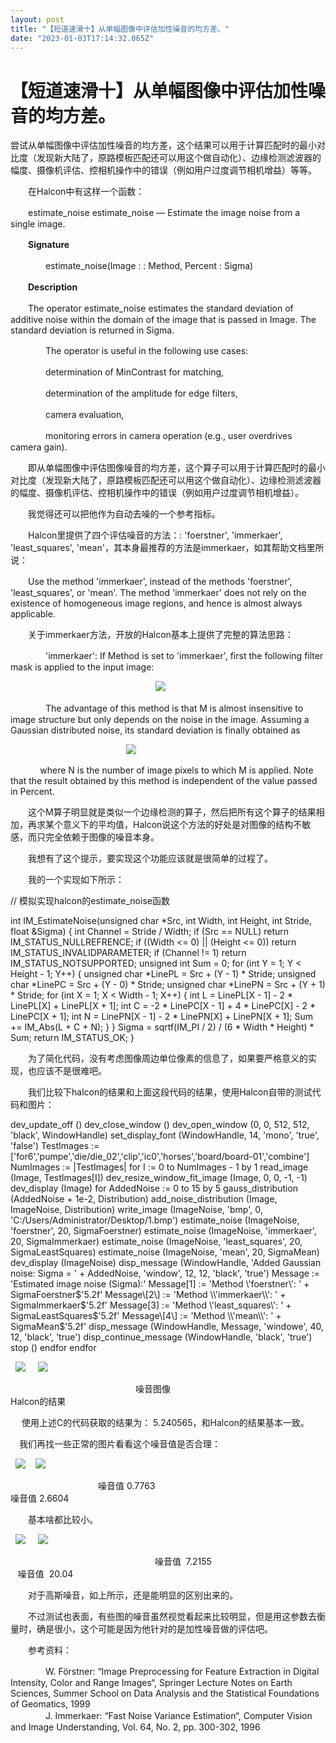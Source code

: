 ```yaml
---
layout: post
title: "【短道速滑十】从单幅图像中评估加性噪音的均方差。"
date: "2023-01-03T17:14:32.065Z"
---
```

【短道速滑十】从单幅图像中评估加性噪音的均方差。
========================

尝试从单幅图像中评估加性噪音的均方差，这个结果可以用于计算匹配时的最小对比度（发现新大陆了，原路模板匹配还可以用这个做自动化）、边缘检测滤波器的幅度、摄像机评估、控相机操作中的错误（例如用户过度调节相机增益）等等。

　　在Halcon中有这样一个函数：

　　estimate\_noise estimate\_noise — Estimate the image noise from a single image.

　　**Signature**

　　　　estimate\_noise(Image : : Method, Percent : Sigma)

　　**Description**

　　The operator estimate\_noise estimates the standard deviation of additive noise within the domain of the image that is passed in Image. The standard deviation is returned in Sigma.

　　　　The operator is useful in the following use cases:

　　　　determination of MinContrast for matching,

　　　　determination of the amplitude for edge filters,

　　　　camera evaluation,

　　　　monitoring errors in camera operation (e.g., user overdrives camera gain).

　　即从单幅图像中评估图像噪音的均方差，这个算子可以用于计算匹配时的最小对比度（发现新大陆了，原路模板匹配还可以用这个做自动化）、边缘检测滤波器的幅度、摄像机评估、控相机操作中的错误（例如用户过度调节相机增益）。

       我觉得还可以把他作为自动去噪的一个参考指标。

　　Halcon里提供了四个评估噪音的方法：: 'foerstner', 'immerkaer', 'least\_squares', 'mean'，其本身最推荐的方法是immerkaer，如其帮助文档里所说：

　　Use the method 'immerkaer', instead of the methods 'foerstner', 'least\_squares', or 'mean'. The method 'immerkaer' does not rely on the existence of homogeneous image regions, and hence is almost always applicable.

　　关于immerkaer方法，开放的Halcon基本上提供了完整的算法思路：

　　　　'immerkaer': If Method is set to 'immerkaer', first the following filter mask is applied to the input image:  

                                                           ![](https://img2023.cnblogs.com/blog/349293/202301/349293-20230103095416029-612426389.png)

　　　　The advantage of this method is that M is almost insensitive to image structure but only depends on the noise in the image. Assuming a Gaussian distributed noise, its standard deviation is finally obtained as

                                               ![](https://img2023.cnblogs.com/blog/349293/202301/349293-20230103095443077-462046977.png)

            where N is the number of image pixels to which M is applied. Note that the result obtained by this method is independent of the value passed in Percent.

　　这个M算子明显就是类似一个边缘检测的算子，然后把所有这个算子的结果相加，再求某个意义下的平均值，Halcon说这个方法的好处是对图像的结构不敏感，而只完全依赖于图像的噪音本身。 

　　我想有了这个提示，要实现这个功能应该就是很简单的过程了。 

　　我的一个实现如下所示：

//    模拟实现halcon的estimate\_noise函数

int IM\_EstimateNoise(unsigned char \*Src, int Width, int Height, int Stride, float &Sigma)
{
    int Channel = Stride / Width;
    if (Src == NULL)                                return IM\_STATUS\_NULLREFRENCE;
    if ((Width <= 0) || (Height <= 0))                return IM\_STATUS\_INVALIDPARAMETER;
    if (Channel != 1)                                return IM\_STATUS\_NOTSUPPORTED;
    unsigned int Sum = 0;
    for (int Y = 1; Y < Height - 1; Y++)
    {
        unsigned char \*LinePL = Src + (Y - 1) \* Stride;
        unsigned char \*LinePC = Src + (Y - 0) \* Stride;
        unsigned char \*LinePN = Src + (Y + 1) \* Stride;
        for (int X = 1; X < Width - 1; X++)
        {
            int L = LinePL\[X - 1\] - 2 \* LinePL\[X\] + LinePL\[X + 1\];
            int C = -2 \* LinePC\[X - 1\] + 4 \* LinePC\[X\] - 2 \* LinePC\[X + 1\];
            int N = LinePN\[X - 1\] - 2 \* LinePN\[X\] + LinePN\[X + 1\];
            Sum += IM\_Abs(L + C + N);
        }
    }
    Sigma \= sqrtf(IM\_PI / 2) / (6 \* Width \* Height) \* Sum;
    return IM\_STATUS\_OK;
}

　　为了简化代码，没有考虑图像周边单位像素的信息了，如果要严格意义的实现，也应该不是很难吧。 

　　我们比较下halcon的结果和上面这段代码的结果，使用Halcon自带的测试代码和图片：

dev\_update\_off ()
dev\_close\_window ()
dev\_open\_window (0, 0, 512, 512, 'black', WindowHandle)
set\_display\_font (WindowHandle, 14, 'mono', 'true', 'false')
TestImages :\= \['for6','pumpe','die/die\_02','clip','ic0','horses','board/board-01','combine'\]
NumImages :\= |TestImages|
for I := 0 to NumImages - 1 by 1
    read\_image (Image, TestImages\[I\])
    dev\_resize\_window\_fit\_image (Image, 0, 0, -1, -1)
    dev\_display (Image)
    for AddedNoise := 0 to 15 by 5
        gauss\_distribution (AddedNoise \+ 1e-2, Distribution)
        add\_noise\_distribution (Image, ImageNoise, Distribution)
        write\_image (ImageNoise, 'bmp', 0, 'C:/Users/Administrator/Desktop/1.bmp')
        estimate\_noise (ImageNoise, 'foerstner', 20, SigmaFoerstner)
        estimate\_noise (ImageNoise, 'immerkaer', 20, SigmaImmerkaer)
        estimate\_noise (ImageNoise, 'least\_squares', 20, SigmaLeastSquares)
        estimate\_noise (ImageNoise, 'mean', 20, SigmaMean)
        dev\_display (ImageNoise)
        disp\_message (WindowHandle, 'Added Gaussian noise: Sigma = ' + AddedNoise, 'window', 12, 12, 'black', 'true')
        Message :\= 'Estimated image noise (Sigma):'
        Message\[1\] := 'Method \\'foerstner\\':     ' + SigmaFoerstner$'5.2f'
        Message\[2\] := 'Method \\'immerkaer\\':     ' + SigmaImmerkaer$'5.2f'
        Message\[3\] := 'Method \\'least\_squares\\': ' + SigmaLeastSquares$'5.2f'
        Message\[4\] := 'Method \\'mean\\':          ' + SigmaMean$'5.2f'
        disp\_message (WindowHandle, Message, 'windowe', 40, 12, 'black', 'true')
        disp\_continue\_message (WindowHandle, 'black', 'true')
        stop ()
    endfor
endfor  

  ![](https://img2023.cnblogs.com/blog/349293/202301/349293-20230103100701211-922855566.png)     ![](https://img2023.cnblogs.com/blog/349293/202301/349293-20230103100622101-1382816586.png)    

　　　　　　　　　　　　　　 噪音图像　　　　　　　　　　　　　　　　　　　　　　　　　　　　　　　　　　　　　　　　　　Halcon的结果

 　使用上述C的代码获取的结果为： 5.240565，和Halcon的结果基本一致。

　我们再找一些正常的图片看看这个噪音值是否合理：

  ![](https://img2023.cnblogs.com/blog/349293/202301/349293-20230103104654139-83434171.png)    ![](https://img2023.cnblogs.com/blog/349293/202301/349293-20230103104659274-1979262434.png)

　　　　　　　　　　噪音值 0.7763　　　　　　　　　　　　　　　　　　　　　　　　　　　　　　　　　　　　噪音值 2.6604

　　基本啥都比较小。 

  ![](https://img2023.cnblogs.com/blog/349293/202301/349293-20230103105033183-893710593.png)     ![](https://img2023.cnblogs.com/blog/349293/202301/349293-20230103105335034-247656557.png)

　　　　　　　　　　　        　        噪音值  7.2155　　　　　　　　　　　　　　　　　　　　　　　　　　　　　　　　　　　　　　　　　　   噪音值  20.04

　　对于高斯噪音，如上所示，还是能明显的区别出来的。

　　不过测试也表面，有些图的噪音虽然视觉看起来比较明显，但是用这参数去衡量时，确是很小，这个可能是因为他针对的是加性噪音做的评估吧。

　　参考资料：

　　　　W. Förstner: “Image Preprocessing for Feature Extraction in Digital Intensity, Color and Range Images“, Springer Lecture Notes on Earth Sciences, Summer School on Data Analysis and the Statistical Foundations of Geomatics, 1999  
　　　　J. Immerkaer: “Fast Noise Variance Estimation“, Computer Vision and Image Understanding, Vol. 64, No. 2, pp. 300-302, 1996